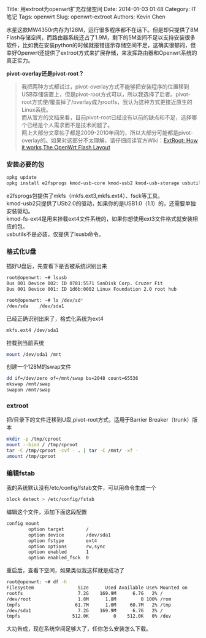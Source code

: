 Title: 用extroot为openwrt扩充存储空间
Date: 2014-01-03 01:48
Category: IT笔记
Tags: openwrt
Slug: openwrt-extroot
Authors: Kevin Chen

水星这款MW4350r内存为128M，运行很多程序都不在话下。但是却只提供了8M Flash存储空间，而路由器系统还占了1.9M，剩下的5M空间不足以支持安装很多软件，比如我在安装python的时候就报错提示存储空间不足，这确实很郁闷，但幸好Openwrt还提供了extroot方式来扩展存储，来发挥路由器和Openwrt系统的真正实力。

**pivot-overlay还是pivot-root？**
>我把两种方式都试过，pivot-overlay方式不能够把安装程序的位置移到USB存储装置上，但是pivot-root方式可以，所以我选择了后者。pivot-root方式使/覆盖掉了/overlay成为rootfs，我认为这种方式更接近原生的Linux系统。    
>而从官方的文档来看，目前pivot-root已经没有以前的缺点和不足，选择哪个已经是个人需求而不是技术问题了。    
>网上大部分文章帖子都是2009-2010年间的，所以大部分可能都是pivot-overlay的。如果对这部分不太理解，请仔细阅读官方Wiki：[ExtRoot: How it works][1],[The OpenWrt Flash Layout][2]

<!--more-->

### 安装必要的包

```bash
opkg update
opkg install e2fsprogs kmod-usb-core kmod-usb2 kmod-usb-storage usbutils kmod-fs-ext4 block-mount
```
e2fsprogs包提供了mkfs（mkfs.ext3,mkfs.ext4）、fsck等工具。    
kmod-usb2只提供了USb2.0的驱动，如果你的是USB1.0（1.1）的，还需要单独安装驱动。    
kmod-fs-ext4是用来挂载ext4文件系统的，如果你想使用ext3文件格式就安装相应的包。    
usbutils不是必装，仅提供了lsusb命令。

### 格式化U盘
插好U盘后，先查看下是否被系统识别出来
```bash
root@openwrt: ~# lsusb
Bus 001 Device 002: ID 0781:5571 SanDisk Corp. Cruzer Fit
Bus 001 Device 001: ID 1d6b:0002 Linux Foundation 2.0 root hub
```
```bash
root@openwrt: ~# ls /dev/sd*
/dev/sda    /dev/sda1
```
已经正确识别出来了，格式化系统为ext4
```bash
mkfs.ext4 /dev/sda1
```
挂载到当前系统
```bash
mount /dev/sda1 /mnt
```
创建一个128M的swap文件
```bash
dd if=/dev/zero of=/mnt/swap bs=2048 count=65536
mkswap /mnt/swap
swapon /mnt/swap
```

### extroot
把/目录下的文件迁移到U盘,pivot-root方式，适用于Barrier Breaker（trunk）版本
```bash
mkdir -p /tmp/cproot
mount --bind / /tmp/cproot
tar -C /tmp/cproot -cvf - . | tar -C /mnt/ -xf -
umount /tmp/cproot
```

### 编辑fstab
我的系统默认没有/etc/config/fstab文件，可以用命令生成一个
```bash
block detect > /etc/config/fstab
```
编辑这个文件，添加下面这段配置
```bash
config mount
        option target        /
        option device        /dev/sda1
        option fstype        ext4
        option options       rw,sync
        option enabled       1
        option enabled_fsck  0
```

重启后，查看下空间，如果类似我这样就是成功了
```bash
root@openwrt: ~# df -h
Filesystem                Size      Used Available Use% Mounted on
rootfs                    7.2G    169.9M      6.7G   2% /
/dev/root                 1.8M      1.8M         0 100% /rom
tmpfs                    61.7M      1.0M     60.7M   2% /tmp
/dev/sda1                 7.2G    169.9M      6.7G   2% /
tmpfs                   512.0K         0    512.0K   0% /dev
```

大功告成，现在系统空间足够大了，任你怎么安装怎么下载。


[1]:http://wiki.openwrt.org/doc/howto/extroot/extroot.theory
[2]:http://wiki.openwrt.org/doc/techref/flash.layout
